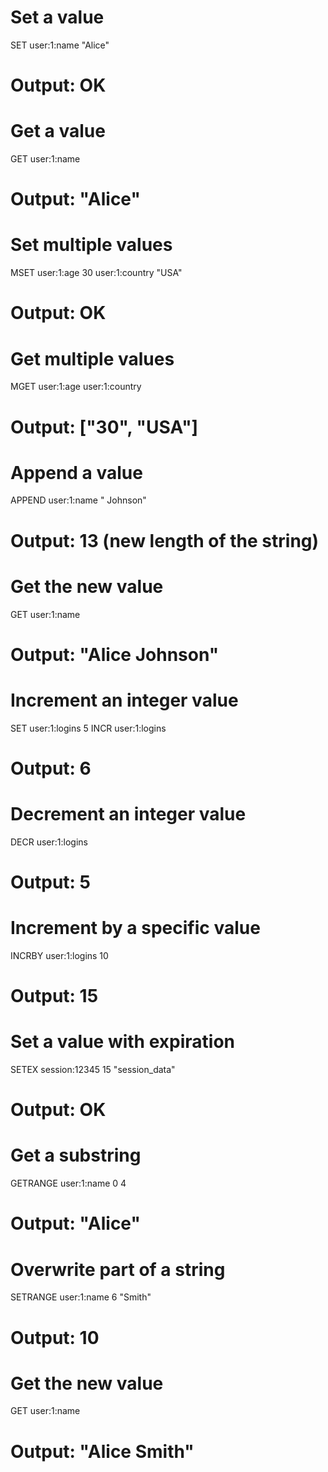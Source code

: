 # Set a value

SET user:1:name "Alice"

# Output: OK

# Get a value

GET user:1:name

# Output: "Alice"

# Set multiple values

MSET user:1:age 30 user:1:country "USA"

# Output: OK

# Get multiple values

MGET user:1:age user:1:country

# Output: ["30", "USA"]

# Append a value

APPEND user:1:name " Johnson"

# Output: 13 (new length of the string)

# Get the new value

GET user:1:name

# Output: "Alice Johnson"

# Increment an integer value

SET user:1:logins 5
INCR user:1:logins

# Output: 6

# Decrement an integer value

DECR user:1:logins

# Output: 5

# Increment by a specific value

INCRBY user:1:logins 10

# Output: 15

# Set a value with expiration

SETEX session:12345 15 "session_data"

# Output: OK

# Get a substring

GETRANGE user:1:name 0 4

# Output: "Alice"

# Overwrite part of a string

SETRANGE user:1:name 6 "Smith"

# Output: 10

# Get the new value

GET user:1:name

# Output: "Alice Smith"
